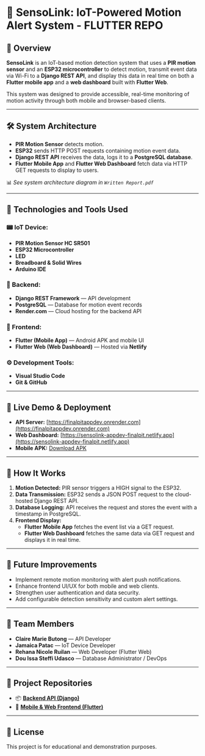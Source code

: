 # 📡 SensoLink: IoT-Powered Motion Alert System - FLUTTER REPO

## 📖 Overview

**SensoLink** is an IoT-based motion detection system that uses a **PIR motion sensor** and an **ESP32 microcontroller** to detect motion, transmit event data via Wi-Fi to a **Django REST API**, and display this data in real time on both a **Flutter mobile app** and a **web dashboard** built with **Flutter Web**.

This system was designed to provide accessible, real-time monitoring of motion activity through both mobile and browser-based clients.

---

## 🛠️ System Architecture

- **PIR Motion Sensor** detects motion.
- **ESP32** sends HTTP POST requests containing motion event data.
- **Django REST API** receives the data, logs it to a **PostgreSQL database**.
- **Flutter Mobile App** and **Flutter Web Dashboard** fetch data via HTTP GET requests to display to users.

📊 *See system architecture diagram in `Written Report.pdf`*

---

## 🚀 Technologies and Tools Used

### 📟 IoT Device:
- **PIR Motion Sensor HC SR501**
- **ESP32 Microcontroller**
- **LED**
- **Breadboard & Solid Wires**
- **Arduino IDE**

### 💾 Backend:
- **Django REST Framework** — API development
- **PostgreSQL** — Database for motion event records
- **Render.com** — Cloud hosting for the backend API

### 📱 Frontend:
- **Flutter (Mobile App)** — Android APK and mobile UI
- **Flutter Web (Web Dashboard)** — Hosted via **Netlify**

### ⚙️ Development Tools:
- **Visual Studio Code**
- **Git & GitHub**

---

## 📱 Live Demo & Deployment

- **API Server:** [https://finalpitappdev.onrender.com](https://finalpitappdev.onrender.com)  
- **Web Dashboard:** [https://sensolink-appdev-finalpit.netlify.app](https://sensolink-appdev-finalpit.netlify.app)  
- **Mobile APK:** [Download APK](http://drive.google.com/file/d/1AHLIXGuRMRP9SqRzctqGZstH5P5pB2rS/view)

---

## 📌 How It Works

1. **Motion Detected:** PIR sensor triggers a HIGH signal to the ESP32.
2. **Data Transmission:** ESP32 sends a JSON POST request to the cloud-hosted Django REST API.
3. **Database Logging:** API receives the request and stores the event with a timestamp in PostgreSQL.
4. **Frontend Display:**
   - **Flutter Mobile App** fetches the event list via a GET request.
   - **Flutter Web Dashboard** fetches the same data via GET request and displays it in real time.

---

## 🔧 Future Improvements

- Implement remote motion monitoring with alert push notifications.
- Enhance frontend UI/UX for both mobile and web clients.
- Strengthen user authentication and data security.
- Add configurable detection sensitivity and custom alert settings.

---

## 👥 Team Members

- **Claire Marie Butong** — API Developer  
- **Jamaica Patac** — IoT Device Developer  
- **Rehana Nicole Ruilan** — Web Developer (Flutter Web)  
- **Dou Issa Steffi Udasco** — Database Administrator / DevOps  

---

## 📂 Project Repositories

- 📦 **[Backend API (Django)](https://github.com/claireymariey/FinalPITAppDev)**
- 📱 **[Mobile & Web Frontend (Flutter)](https://github.com/BadGalRiirii/flutter-frontend)**

---

## 📄 License

This project is for educational and demonstration purposes.

